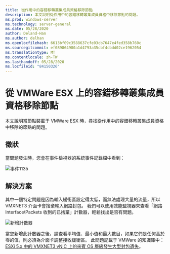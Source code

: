 ```yaml
---
title: 從作用中的容錯移轉叢集成員資格移除節點
description: 本文說明從作用中的容錯移轉叢集成員資格中移除節點的問題。
ms.prod: windows-server
ms.technology: server-general
ms.date: 05/28/2020
author: Deland-Han
ms.author: delhan
ms.openlocfilehash: 6613bf09c3588637cfe03cb7647e4fed358b760c
ms.sourcegitcommit: ef089864980a1d4793a35cbf4cbdd02ce1962054
ms.translationtype: MT
ms.contentlocale: zh-TW
ms.lasthandoff: 05/28/2020
ms.locfileid: "84150326"
---
```

# <a name="nodes-being-removed-from-failover-cluster-membership-on-vmware-esx"></a>從 VMWare ESX 上的容錯移轉叢集成員資格移除節點

本文說明當節點裝載于 VMWare ESX 時，尋找從作用中的容錯移轉叢集成員資格中移除的節點的問題。

## <a name="symptom"></a>徵狀

當問題發生時，您會在事件檢視器的系統事件記錄檔中看到：

![事件1135](media/nodes-failover-cluster-vmware/1135.png)

## <a name="resolution"></a>解決方案

其中一個特定問題是因為輸入緩衝區設定得太低，而無法處理大量的流量，所以 VMXNET3 介面卡會捨棄輸入網路封包。 我們可以使用效能監視器來查看「網路 Interface\Packets 收到的已捨棄」計數器，輕鬆找出是否有問題。

![新增計數器](media/nodes-failover-cluster-vmware/0527.png)

當您新增此計數器之後，請查看平均值、最小值和最大數目，如果它們是任何高於零的值，則必須為介面卡調整接收緩衝區。 此問題記載于 VMWare 的知識庫中： [ESXi 5.x 中的 VMXNET3 vNIC 上的來賓 OS 層級發生大型封包遺失](https://kb.vmware.com/s/article/2039495)。
